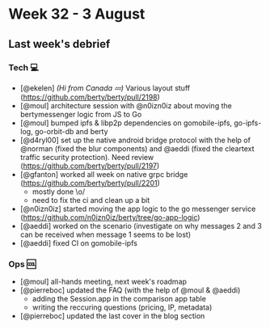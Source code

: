 # Week 32 - 3 August

## Last week's debrief

### Tech :computer:

* [@ekelen] *(Hi from Canada 💤)* Various layout stuff (https://github.com/berty/berty/pull/2198)
* [@moul] architecture session with @n0izn0iz about moving the bertymessenger logic from JS to Go
* [@moul] bumped ipfs & libp2p dependencies on gomobile-ipfs, go-ipfs-log, go-orbit-db and berty
* [@d4ryl00] set up the native android bridge protocol with the help of @norman (fixed the blur components) and @aeddi (fixed the cleartext traffic security protection). Need review (https://github.com/berty/berty/pull/2197)
* [@gfanton] worked all week on native grpc bridge (https://github.com/berty/berty/pull/2201)
    * mostly done \o/
    * need to fix the ci and clean up a bit
* [@n0izn0iz] started moving the app logic to the go messenger service (https://github.com/n0izn0iz/berty/tree/go-app-logic)
* [@aeddi] worked on the scenario (investigate on why messages 2 and 3 can be received when message 1 seems to be lost)
* [@aeddi] fixed CI on gomobile-ipfs

### Ops :cool:

* [@moul] all-hands meeting, next week's roadmap
* [@pierreboc] updated the FAQ (with the help of @moul & @aeddi)
    * adding the Session.app in the comparison app table
    * writing the reccuring questions (pricing, IP, metadata)
* [@pierreboc] updated the last cover in the blog section
